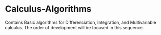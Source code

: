 # Calculus-Algorithms

Contains Basic algorithms for Differenciation, Integration, and Multivariable calculus. The order of development will be focused in this sequence.
